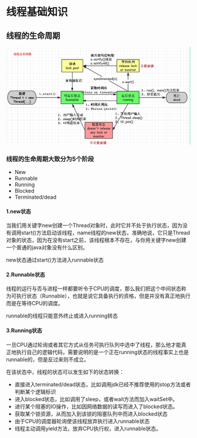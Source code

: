 # 线程基础知识

## 线程的生命周期

![线程的生命周期](./images/线程的生命周期.jpg)

### 线程的生命周期大致分为5个阶段

- New
- Runnable
- Running
- Blocked
- Terminated/dead

#### 1.new状态

当我们用关键字new创建一个Thread对象时，此时它并不处于执行状态，因为没有调用start()方法启动该线程，name线程的new状态，准确地说，它只是Thread对象的状态，因为在没有start之前，该线程根本不存在，与你用关键字new创建一个普通的java对象没有什么区别。

new状态通过start()方法进入runnable状态

#### 2.Runnable状态

线程的运行与否与进程一样都要听令于CPU的调度，那么我们把这个中间状态称为可执行状态（Runnable），也就是说它具备执行的资格，但是并没有真正地执行而是在等待CPU的调度。

runnable的线程只能意外终止或进入running转态

#### 3.Running状态

一旦CPU通过轮询或者其它方式从任务可执行队列中选中了线程，那么他才能真正地执行自己的逻辑代码，需要说明的是一个正在running状态的线程事实上也是runnable的，但是反过来则不成立。

在该状态中，线程的状态可以发生如下的状态转换：

- 直接进入terminated/dead状态，比如调用jdk已经不推荐使用的stop方法或者判断某个逻辑标识
- 进入blocked状态，比如调用了sleep，或者wait方法而加入waitSet中。
- 进行某个阻塞的IO操作，比如因网络数据的读写而进入了blocked状态。
- 获取某个锁资源，从而加入到该锁的阻塞队列中而进入blocked状态
- 由于CPU的调度器轮询使该线程放弃执行进入runnable状态
- 线程主动调用yield方法，放弃CPU执行权，进入runnable状态。

